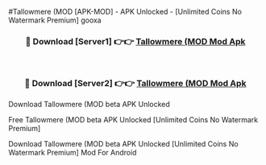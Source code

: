 #Tallowmere (MOD [APK-MOD] - APK Unlocked - [Unlimited Coins No Watermark Premium] gooxa



<div align="center">

<h3>🔴 Download [Server1] 👉👉 <a href="https://momento.my/?title=Tallowmere_(MOD">Tallowmere (MOD Mod Apk</a></h3><br>

<h3>🔴 Download [Server2] 👉👉 <a href="https://momento.my/?title=Tallowmere_(MOD">Tallowmere (MOD Mod Apk</a></h3>
</div>



Download Tallowmere (MOD beta APK Unlocked

Free Tallowmere (MOD beta APK Unlocked [Unlimited Coins No Watermark Premium]

Download Tallowmere (MOD beta APK Unlocked [Unlimited Coins No Watermark Premium] Mod For Android
